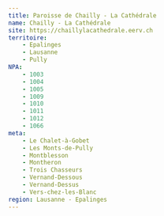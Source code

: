 ```yaml
---
title: Paroisse de Chailly - La Cathédrale
name: Chailly - La Cathédrale
site: https://chaillylacathedrale.eerv.ch
territoire:
    - Epalinges
    - Lausanne
    - Pully
NPA:
    - 1003
    - 1004
    - 1005
    - 1009
    - 1010
    - 1011
    - 1012
    - 1066
meta:
    - Le Chalet-à-Gobet
    - Les Monts-de-Pully
    - Montblesson
    - Montheron
    - Trois Chasseurs
    - Vernand-Dessous
    - Vernand-Dessus
    - Vers-chez-les-Blanc
region: Lausanne - Epalinges
---
```

